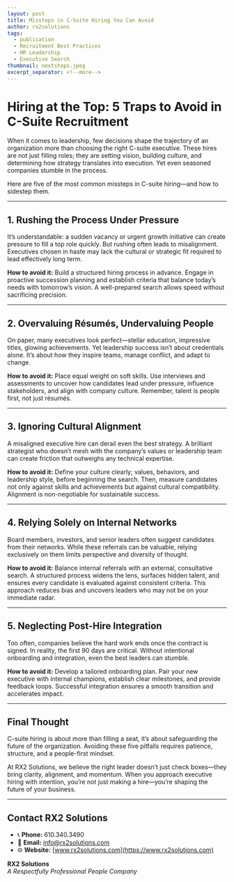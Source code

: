 ```yaml
---
layout: post
title: Missteps in C-Suite Hiring You Can Avoid
author: rx2solutions
tags:
  - publication
  - Recruitment Best Practices
  - HR Leadership
  - Executive Search
thumbnail: nextsteps.jpeg
excerpt_separator: <!--more-->
---
```


# Hiring at the Top: 5 Traps to Avoid in C-Suite Recruitment

When it comes to leadership, few decisions shape the trajectory of an organization more than choosing the right C-suite executive. These hires are not just filling roles; they are setting vision, building culture, <!--more-->and determining how strategy translates into execution. Yet even seasoned companies stumble in the process.

Here are five of the most common missteps in C-suite hiring—and how to sidestep them.

---

## 1. Rushing the Process Under Pressure

It’s understandable: a sudden vacancy or urgent growth initiative can create pressure to fill a top role quickly. But rushing often leads to misalignment. Executives chosen in haste may lack the cultural or strategic fit required to lead effectively long term.

**How to avoid it:** Build a structured hiring process in advance. Engage in proactive succession planning and establish criteria that balance today’s needs with tomorrow’s vision. A well-prepared search allows speed without sacrificing precision.

---

## 2. Overvaluing Résumés, Undervaluing People

On paper, many executives look perfect—stellar education, impressive titles, glowing achievements. Yet leadership success isn’t about credentials alone. It’s about how they inspire teams, manage conflict, and adapt to change.

**How to avoid it:** Place equal weight on soft skills. Use interviews and assessments to uncover how candidates lead under pressure, influence stakeholders, and align with company culture. Remember, talent is people first, not just résumés.

---

## 3. Ignoring Cultural Alignment

A misaligned executive hire can derail even the best strategy. A brilliant strategist who doesn’t mesh with the company’s values or leadership team can create friction that outweighs any technical expertise.

**How to avoid it:** Define your culture clearly; values, behaviors, and leadership style, before beginning the search. Then, measure candidates not only against skills and achievements but against cultural compatibility. Alignment is non-negotiable for sustainable success.

---

## 4. Relying Solely on Internal Networks

Board members, investors, and senior leaders often suggest candidates from their networks. While these referrals can be valuable, relying exclusively on them limits perspective and diversity of thought.

**How to avoid it:** Balance internal referrals with an external, consultative search. A structured process widens the lens, surfaces hidden talent, and ensures every candidate is evaluated against consistent criteria. This approach reduces bias and uncovers leaders who may not be on your immediate radar.

---

## 5. Neglecting Post-Hire Integration

Too often, companies believe the hard work ends once the contract is signed. In reality, the first 90 days are critical. Without intentional onboarding and integration, even the best leaders can stumble.

**How to avoid it:** Develop a tailored onboarding plan. Pair your new executive with internal champions, establish clear milestones, and provide feedback loops. Successful integration ensures a smooth transition and accelerates impact.

---

## Final Thought

C-suite hiring is about more than filling a seat, it’s about safeguarding the future of the organization. Avoiding these five pitfalls requires patience, structure, and a people-first mindset.

At RX2 Solutions, we believe the right leader doesn’t just check boxes—they bring clarity, alignment, and momentum. When you approach executive hiring with intention, you’re not just making a hire—you’re shaping the future of your business.

---
## Contact RX2 Solutions

- 📞 **Phone:** 610.340.3490  
- 📧 **Email:** [info@rx2solutions.com](mailto:info@rx2solutions.com)  
- 🌐 **Website:** [www.rx2solutions.com](https://www.rx2solutions.com)

**RX2 Solutions**  
*A Respectfully Professional People Company*
